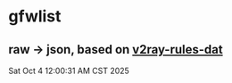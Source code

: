 # gfwlist
## raw -> json, based on [v2ray-rules-dat](https://github.com/Loyalsoldier/v2ray-rules-dat)
Sat Oct  4 12:00:31 AM CST 2025


